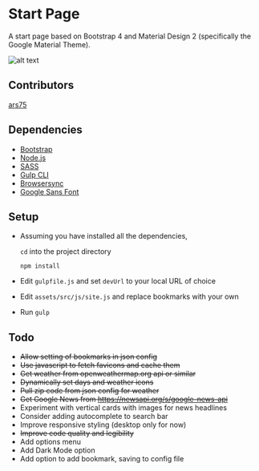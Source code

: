 # Start Page
A start page based on Bootstrap 4 and Material Design 2 (specifically the Google Material Theme).

![alt text](https://github.com/ars75/startpage/blob/master/assets/img/screenshot/screenshot-v1.png "Start Page")

Contributors
---
[ars75](https://github.com/ars75)

Dependencies
---
- [Bootstrap](http://getbootstrap.com)
- [Node.js](http://nodejs.org)
- [SASS](http://sass-lang.com/install)
- [Gulp CLI](http://gulpjs.com/)
- [Browsersync](https://browsersync.io/)
- [Google Sans Font](https://devfiles.co/download/vSxQjI5P/Google-Sans-Font.zip)

Setup
---
- Assuming you have installed all the dependencies, 

   `cd` into the project directory

   `npm install`

- Edit `gulpfile.js` and set `devUrl` to your local URL of choice
- Edit `assets/src/js/site.js` and replace bookmarks with your own
- Run `gulp`

Todo
---
- ~~Allow setting of bookmarks in json config~~
- ~~Use javascript to fetch favicons and cache them~~
- ~~Get weather from openweathermap.org api or similar~~
- ~~Dynamically set days and weather icons~~
- ~~Pull zip code from json config for weather~~
- ~~Get Google News from https://newsapi.org/s/google-news-api~~
- Experiment with vertical cards with images for news headlines
- Consider adding autocomplete to search bar
- Improve responsive styling (desktop only for now)
- ~~Improve code quality and legibility~~
- Add options menu
- Add Dark Mode option
- Add option to add bookmark, saving to config file
